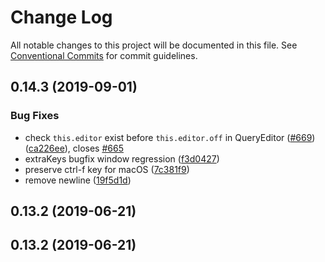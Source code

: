# Change Log

All notable changes to this project will be documented in this file.
See [Conventional Commits](https://conventionalcommits.org) for commit guidelines.

## 0.14.3 (2019-09-01)


### Bug Fixes

* check `this.editor` exist before `this.editor.off` in QueryEditor ([#669](https://github.com/graphql/graphiql/issues/669)) ([ca226ee](https://github.com/graphql/graphiql/commit/ca226ee)), closes [#665](https://github.com/graphql/graphiql/issues/665)
* extraKeys bugfix window regression ([f3d0427](https://github.com/graphql/graphiql/commit/f3d0427))
* preserve ctrl-f key for macOS ([7c381f9](https://github.com/graphql/graphiql/commit/7c381f9))
* remove newline ([19f5d1d](https://github.com/graphql/graphiql/commit/19f5d1d))



## 0.13.2 (2019-06-21)





## 0.13.2 (2019-06-21)
